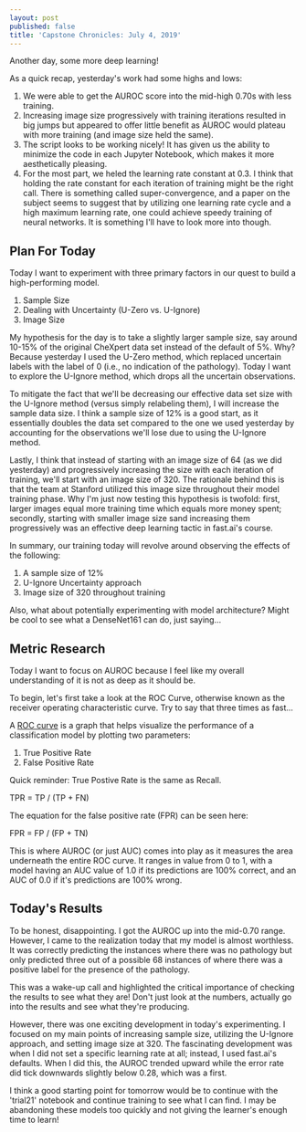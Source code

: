 ```yaml
---
layout: post
published: false
title: 'Capstone Chronicles: July 4, 2019'
---
```

Another day, some more deep learning!

As a quick recap, yesterday's work had some highs and lows:

1. We were able to get the AUROC score into the mid-high 0.70s with less training. 
2. Increasing image size progressively with training iterations resulted in big jumps but appeared to offer little benefit as AUROC would plateau with more training (and image size held the same). 
3. The script looks to be working nicely! It has given us the ability to minimize the code in each Jupyter Notebook, which makes it more aesthetically pleasing. 
4. For the most part, we heled the learning rate constant at 0.3. I think that holding the rate constant for each iteration of training might be the right call. There is something called super-convergence, and a paper on the subject seems to suggest that by utilizing one learning rate cycle and a high maximum learning rate, one could achieve speedy training of neural networks. It is something I'll have to look more into though. 

## Plan For Today

Today I want to experiment with three primary factors in our quest to build a high-performing model.

1. Sample Size
2. Dealing with Uncertainty (U-Zero vs. U-Ignore)
3. Image Size

My hypothesis for the day is to take a slightly larger sample size, say around 10-15% of the original CheXpert data set instead of the default of 5%. Why? Because yesterday I used the U-Zero method, which replaced uncertain labels with the label of 0 (i.e., no indication of the pathology). Today I want to explore the U-Ignore method, which drops all the uncertain observations. 

To mitigate the fact that we'll be decreasing our effective data set size with the U-Ignore method (versus simply relabeling them), I will increase the sample data size. I think a sample size of 12% is a good start, as it essentially doubles the data set compared to the one we used yesterday by accounting for the observations we'll lose due to using the U-Ignore method. 

Lastly, I think that instead of starting with an image size of 64 (as we did yesterday) and progressively increasing the size with each iteration of training, we'll start with an image size of 320. The rationale behind this is that the team at Stanford utilized this image size throughout their model training phase. Why I'm just now testing this hypothesis is twofold: first, larger images equal more training time which equals more money spent; secondly, starting with smaller image size sand increasing them progressively was an effective deep learning tactic in fast.ai's course. 

In summary, our training today will revolve around observing the effects of the following:

1. A sample size of 12% 
2. U-Ignore Uncertainty approach
3. Image size of 320 throughout training

Also, what about potentially experimenting with model architecture? Might be cool to see what a DenseNet161 can do, just saying...

## Metric Research

Today I want to focus on AUROC because I feel like my overall understanding of it is not as deep as it should be. 

To begin, let's first take a look at the ROC Curve, otherwise known as the receiver operating characteristic curve. Try to say that three times as fast...

A [ROC curve](https://developers.google.com/machine-learning/crash-course/classification/roc-and-auc) is a graph that helps visualize the performance of a classification model by plotting two parameters:

1. True Positive Rate 
2. False Positive Rate 

Quick reminder: True Postive Rate is the same as Recall.

TPR = TP / (TP + FN)

The equation for the false positive rate (FPR) can be seen here:

FPR = FP / (FP + TN)

This is where AUROC (or just AUC) comes into play as it measures the area underneath the entire ROC curve. It ranges in value from 0 to 1, with a model having an AUC value of 1.0 if its predictions are 100% correct, and an AUC of 0.0 if it's predictions are 100% wrong. 

## Today's Results

To be honest, disappointing. I got the AUROC up into the mid-0.70 range. However, I came to the realization today that my model is almost worthless. It was correctly predicting the instances where there was no pathology but only predicted three out of a possible 68 instances of where there was a positive label for the presence of the pathology. 

This was a wake-up call and highlighted the critical importance of checking the results to see what they are! Don't just look at the numbers, actually go into the results and see what they're producing. 

However, there was one exciting development in today's experimenting. I focused on my main points of increasing sample size, utilizing the U-Ignore approach, and setting image size at 320. The fascinating development was when I did not set a specific learning rate at all; instead, I used fast.ai's defaults. When I did this, the AUROC trended upward while the error rate did tick downwards slightly below 0.28, which was a first. 

I think a good starting point for tomorrow would be to continue with the 'trial21' notebook and continue training to see what I can find. I may be abandoning these models too quickly and not giving the learner's enough time to learn! 
